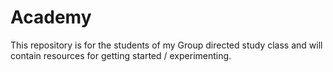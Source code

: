 # Academy
This repository is for the students of my Group directed study class and will contain resources for getting started / experimenting.
